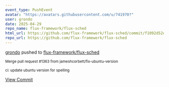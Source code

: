 ```yaml
---
event_type: PushEvent
avatar: "https://avatars.githubusercontent.com/u/741970?"
user: grondo
date: 2025-04-29
repo_name: flux-framework/flux-sched
html_url: https://github.com/flux-framework/flux-sched/commit/f1092d52e1ed006d13dff6508f6e4857e31993b8
repo_url: https://github.com/flux-framework/flux-sched
---
```


<a href='https://github.com/grondo' target='_blank'>grondo</a> pushed to <a href='https://github.com/flux-framework/flux-sched' target='_blank'>flux-framework/flux-sched</a>

<small>Merge pull request #1363 from jameshcorbett/fix-ubuntu-version

ci: update ubuntu version for spelling</small>

<a href='https://github.com/flux-framework/flux-sched/commit/f1092d52e1ed006d13dff6508f6e4857e31993b8' target='_blank'>View Commit</a>